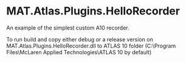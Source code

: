 # MAT.Atlas.Plugins.HelloRecorder

An example of the simplest custom A10 recorder. 

To run build and copy either debug or a release version on MAT.Atlas.Plugins.HelloRecorder.dll to ATLAS 10 folder (C:\Program Files\McLaren Applied Technologies\ATLAS 10 by default)
